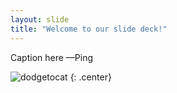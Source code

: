 ```yaml
---
layout: slide
title: "Welcome to our slide deck!"
---
```


Caption here —Ping

![dodgetocat](https://octodex.github.com/images/dodgetocat_v2.png)
{: .center}
